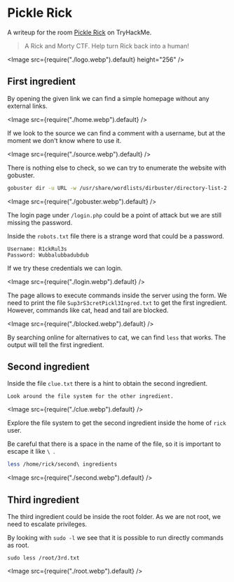 # Pickle Rick

A writeup for the room [Pickle Rick](https://tryhackme.com/r/room/picklerick) on TryHackMe.

> A Rick and Morty CTF. Help turn Rick back into a human!

<Image src={require("./logo.webp").default} height="256" />

## First ingredient

By opening the given link we can find a simple homepage without any external links.

<Image src={require("./home.webp").default} />

If we look to the source we can find a comment with a username, but at the moment we don't know where to use it.

<Image src={require("./source.webp").default} />

There is nothing else to check, so we can try to enumerate the website with gobuster.

```bash
gobuster dir -u URL -w /usr/share/wordlists/dirbuster/directory-list-2.3-medium.txt -x php,txt,html,css,js -eq
```

<Image src={require("./gobuster.webp").default} />

The login page under `/login.php` could be a point of attack but we are still missing the password.

Inside the `robots.txt` file there is a strange word that could be a password.

```
Username: R1ckRul3s
Password: Wubbalubbadubdub
```

If we try these credentials we can login.

<Image src={require("./login.webp").default} />

The page allows to execute commands inside the server using the form.
We need to print the file `Sup3rS3cretPickl3Ingred.txt` to get the first ingredient.
However, commands like cat, head and tail are blocked.

<Image src={require("./blocked.webp").default} />

By searching online for alternatives to cat, we can find `less` that works.
The output will tell the first ingredient.

## Second ingredient

Inside the file `clue.txt` there is a hint to obtain the second ingredient.

```
Look around the file system for the other ingredient.
```

<Image src={require("./clue.webp").default} />

Explore the file system to get the second ingredient inside the home of `rick` user.

Be careful that there is a space in the name of the file, so it is important to escape it like `\ `.

```bash
less /home/rick/second\ ingredients
```

<Image src={require("./second.webp").default} />

## Third ingredient

The third ingredient could be inside the root folder. As we are not root, we need to escalate privileges.

By looking with `sudo -l` we see that it is possible to run directly commands as root.

```
sudo less /root/3rd.txt
```

<Image src={require("./root.webp").default} />

